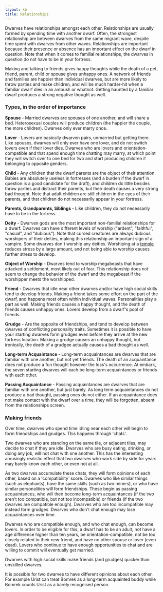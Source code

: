 ```yaml
---
layout: kb
title: Relationships
---
```


Dwarves have relationships amongst each other. Relationships are usually formed by spending time with another dwarf. Often, the strongest relationship are between dwarves from the same migrant wave, despite time spent with dwarves from other waves. Relationships are important because their presence or absence has an important effect on the dwarf in question. Note that when it comes to familial relationships, the dwarves in question do not have to be in your fortress.

Making and talking to friends gives happy thoughts while the death of a pet, friend, parent, child or spouse gives unhappy ones. A network of friends and families are happier than individual dwarves, but are more likely to throw parties and make children, and will be much harder-hit when a familiar dwarf dies in an ambush or whatnot. Getting haunted by a familiar dwarf produces a strong negative thought as well.

### Types, in the order of importance

**Spouse** - Married dwarves are spouses of one another, and will share a bed. Heterosexual couples will produce children (the happier the couple, the more children). Dwarves only ever marry once.

**Lover** - Lovers are basically dwarven pairs, unmarried but getting there. Like spouses, dwarves will only ever have one lover, and do not switch lovers even if their lover dies. Dwarves who are lovers and orientation-compatible and that spend enough time chatting may marry, at which point they will switch over to one bed for two and start producing children if belonging to opposite genders.

**Child** - Any children that the dwarf parents are the object of their attention. Babies are absolutely useless in fortresses (and a burden if the dwarf in question is a good candidate for the draft), and children do little besides throw parties and distract their parents, but their death causes a very strong bad thought. Note that adult children are still children in the eyes of their parents, and that children do not necessarily appear in your fortress.

**Parents, Grandparents, Siblings** - Like children, they do not necessarily have to be in the fortress.

**Deity** - Dwarven gods are the most important non-familial relationships for a dwarf. Dwarves can have different levels of worship ("ardent", "faithful", "casual", and "dubious"). Note that cursed creatures are always dubious worshipers of their deities, making this relationship an important sign of a vampire. Some dwarves don't worship any deities. Worshiping at a [temple](temple.html) reduces stress by a large amount, and not being able to worship causes further stress to develop.

**Object of Worship** - Dwarves tend to worship megabeasts that have attacked a settlement, most likely out of fear. This relationship does not seem to change the behavior of the dwarf and the megabeast if the worshipper meets the worshipped.

**Friend** - Dwarves that idle near other dwarves and/or have high social skills tend to develop friends. Making a friend takes some effort on the part of the dwarf, and happens most often within individual waves. Personalities play a part as well. Making friends causes a happy thought, and the death of friends causes unhappy ones. Lovers develop from a dwarf's pool of friends.

**Grudge** - Are the opposite of friendships, and tend to develop between dwarves of conflicting personality traits. Sometimes it is possible to have your starting dwarves form grudges even before they arrive at the new fortress location. Making a grudge causes an unhappy thought, but ironically, the death of a grudgee actually causes a bad thought as well.

**Long-term Acquaintance** - Long-term acquaintances are dwarves that are familiar with one another, but not yet friends. The death of an acquaintance does not produce a fun thought however the loss's occurrence. At embark, the seven starting dwarves will each be long-term acquaintances or friends with each other.

**Passing Acquaintance** - Passing acquaintances are dwarves that are familiar with one another, but just barely. As long term acquaintances do not produce a bad thought, passing ones do not either. If an acquaintance does not make contact with the dwarf over a time, they will be forgotten, absent from the relationships screen.

### Making friends

Over time, dwarves who spend time idling near each other will begin to form friendships and grudges. This happens through 'chats'.

Two dwarves who are standing on the same tile, or adjacent tiles, may decide to chat if they are idle. Dwarves who are busy eating, drinking, or doing any job, will not chat with one another. This has the interesting amusingly realistic effect that two dwarves who work side by side for years may barely know each other, or even not at all.

As two dwarves accumulate these chats, they will form opinions of each other, based on a 'compatibility' score. Dwarves who like similar things (such as elephants), have the same skills (such as two miners), or who have similar personalities will form friendships. These begin as passing acquaintances, who will then become long-term acquaintances (if the two aren't too compatible, but not too incompatible) or friends (if the two dwarves are compatible enough). Dwarves who are too incompatible may instead form grudges. Dwarves who don't chat enough may lose acquaintances over time.

Dwarves who are compatible enough, and who chat enough, can become lovers. In order to be eligible for this, a dwarf has to be an adult, not have a age difference higher than ten years, be orientation-compatible, not be too closely related to their new friend, and have no other spouse or lover (even dead). Lovers who continue to have enough opportunities to chat and are willing to commit will eventually get married.

Dwarves with high social skills make friends (and grudges) quicker than unskilled dwarves.

It is possible for two dwarves to have different opinions about each other. For example Urist can treat Bomrek as a long-term acquainted buddy while Bomrek counts Urist as a barely recognised person.